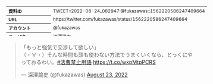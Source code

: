 <table style="font-size: 9pt; width: 610px; margin-bottom: 20px; height: 80px;">
<tbody>
    <tr>
        <th align=left>資料ID</th>
        <td align=left>TWEET::2022-08-24_082947:@fukazawas::1562220586247409664</td>
    </tr>
    <tr>
        <th align=left>URL</th>
        <td align=left>https://twitter.com/fukazawas/status/1562220586247409664</td>
    </tr>
    <tr>
        <th align=left>アカウント</th>
        <td align=left>@fukazawas</td>
    </tr>
    <tr>
        <th align=left>ユーザ名</th>
        <td align=left>深澤諭史</td>
    </tr>
    <tr>
        <th align=left>ツイートの記録日時</th>
        <td align=left>created_at 2022-08-24_0900</td>
    </tr>
</tbody>
</table>
<blockquote class="twitter-tweet" data-width="450"  data-lang="ja"><p lang="ja" dir="ltr">「もっと強気で交渉して欲しい」<br>（・∀・）そんな時間も頭も使わない方法でうまくいくなら、とっくにやっておるわい。<a href="https://twitter.com/hashtag/%E6%B3%95%E6%9B%B9%E7%A6%81%E6%AD%A2%E7%94%A8%E8%AA%9E?src=hash&amp;ref_src=twsrc%5Etfw">#法曹禁止用語</a> <a href="https://t.co/wxpMtpPCRS">https://t.co/wxpMtpPCRS</a></p>&mdash; 深澤諭史 (@fukazawas) <a href="https://twitter.com/fukazawas/status/1562220586247409664?ref_src=twsrc%5Etfw">August 23, 2022</a></blockquote>
<script async src="https://platform.twitter.com/widgets.js" charset="utf-8"></script>


